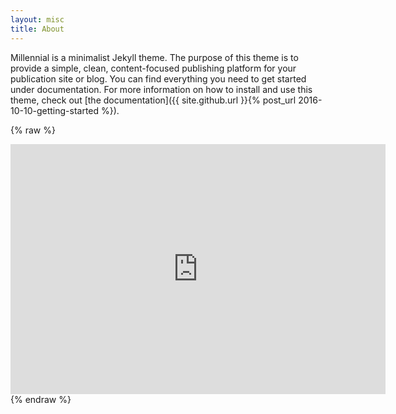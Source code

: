 ```yaml
---
layout: misc
title: About
---
```


Millennial is a minimalist Jekyll theme. The purpose of this theme is to provide a simple, clean, content-focused publishing platform for your publication site or blog. You can find everything you need to get started under documentation. For more information on how to install and use this theme, check out [the documentation]({{ site.github.url }}{% post_url 2016-10-10-getting-started %}).


{% raw %}
<iframe frameborder="no" border="0" marginwidth="0" marginheight="0" width="600" height="400" src="https://kiwiirc.com/nextclient/?theme=osprey#irc://irc.romaniachat.eu/#Romania,#RadioClick?&nick=RomaniaChat??"></iframe>
{% endraw %}
